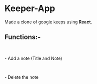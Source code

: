 # Keeper-App

Made a clone of google keeps using <b>React</b>. 

<h2>Functions:-</h2>
<br/>

<p>- Add a note (Title and Note)</p>
<br/>
<p>- Delete the note</p>
